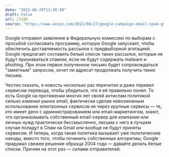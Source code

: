 ```yaml
---
date: "2022-06-29T11:38:30"
draft: False
url: /3188
source: "https://www.axios.com/2022/06/27/google-campaign-email-spam-gmail"
---
```


Google отправил заявление в Федеральную комиссию по выборам с просьбой согласовать программу, которую Google запускает, чтобы обеспечить доставляемость рассылок с предвыборной агитацией. Google предлагает составить белый список таких рассылок, которые не будут признаваться спамом, если не будут содержать malware и phishing. При этом первое полученное письмо будет сопровождаться "заметным" запросом, хочет ли адресат продолжать получить такие письма.

Честно сказать, я новость несколько раз перечитал и даже перевел сервисом перевода, чтобы убедиться, что я её правильно понял. То есть Google на протяжении многих лет своей антиспам политикой сильно изменил рынок email, фактически сделав невозможным использование электронных сервисов не через крупные сервисы — те, кто имеет дело с администрированием или email-маркетингом, знают, что организовывать собственный email-сервер для компании или личных нужд практически бессмысленно, письма с него в лучшем случае попадут в Спам на Gmail или вообще не будут приняты сервисом. И теперь, когда такая политика вызывает уже политические наезды, вместо того, чтобы починить собственные алгоритмы, Google придумал свежее решение образца 2004 года — давайте делать белые списки. Причем на этот раз — силами отправителей.

